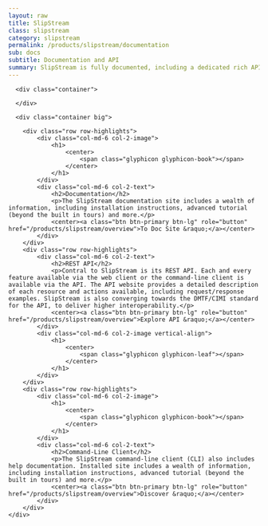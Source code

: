 ```yaml
---
layout: raw
title: SlipStream
class: slipstream
category: slipstream
permalink: /products/slipstream/documentation
sub: docs
subtitle: Documentation and API
summary: SlipStream is fully documented, including a dedicated rich API site. 
---
```


  <div class="jumbotron">

      <div class="container">
        
      </div>

      <div class="container big">
       
        <div class="row row-highlights">
            <div class="col-md-6 col-2-image">
                <h1>
                    <center>
                        <span class="glyphicon glyphicon-book"></span>
                    </center>
                </h1>
            </div>
            <div class="col-md-6 col-2-text">
                <h2>Documentation</h2>
                <p>The SlipStream documentation site includes a wealth of information, including installation instructions, advanced tutorial (beyond the built in tours) and more.</p>
                <center><a class="btn btn-primary btn-lg" role="button" href="/products/slipstream/overview">To Doc Site &raquo;</a></center>
            </div>
        </div>
        <div class="row row-highlights">
            <div class="col-md-6 col-2-text">
                <h2>REST API</h2>
                <p>Contral to SlipStream is its REST API. Each and every feature available via the web client or the command-line client is available via the API. The API website provides a detailed description of each resource and actions available, including request/response examples. SlipStream is also converging towards the DMTF/CIMI standard for the API, to deliver higher interoperability.</p>
                <center><a class="btn btn-primary btn-lg" role="button" href="/products/slipstream/overview">Explore API &raquo;</a></center>
            </div>
            <div class="col-md-6 col-2-image vertical-align">
                <h1>
                    <center>
                        <span class="glyphicon glyphicon-leaf"></span>
                    </center>
                </h1>
            </div>
        </div>
        <div class="row row-highlights">
            <div class="col-md-6 col-2-image">
                <h1>
                    <center>
                        <span class="glyphicon glyphicon-book"></span>
                    </center>
                </h1>
            </div>
            <div class="col-md-6 col-2-text">
                <h2>Command-Line Client</h2>
                <p>The SlipStream command-line client (CLI) also includes help documentation. Installed site includes a wealth of information, including installation instructions, advanced tutorial (beyond the built in tours) and more.</p>
                <center><a class="btn btn-primary btn-lg" role="button" href="/products/slipstream/overview">Discover &raquo;</a></center>
            </div>
        </div>
    </div>

